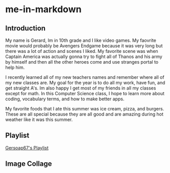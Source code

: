 # me-in-markdown

## Introduction
My name is Gerard, Im in 10th grade and I like video games. My faovrite movie would probably be Avengers Endgame because it was very long but there was a lot of action and scenes I liked. My favorite scene was when Captain America was actually gonna try to fight all of Thanos and his army by himself and then all the other heroes come and use stranges portal to help him.

 I recently learned all of my new teachers names and remember where all of my new classes are. My goal for the year is to do all my work, have fun, and get straight A's. Im also happy I get most of my friends in all my classes except for math. In this Computer Science class, I hope to learn more about coding, vocabulary terms, and how to make better apps.
 
  My favorite foods that I ate this summer was ice cream, pizza, and burgers. These are all special because they are all good and are amazing during hot weather like it was this summer. 



## Playlist
[Gersoap67's Playlist](https://open.spotify.com/playlist/3jrtrBOWm2rV69dv0HGcrt?si=whKgvyGVSSOdR6FhDTyJNA)

## Image Collage
